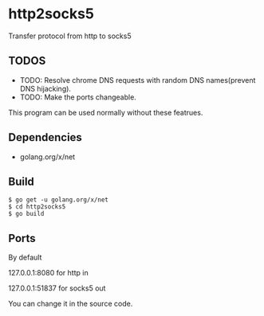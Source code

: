# http2socks5
Transfer protocol from http to socks5

## TODOS

- TODO: Resolve chrome DNS requests with random DNS names(prevent DNS hijacking).
- TODO: Make the ports changeable.

This program can be used normally without these featrues.

## Dependencies

- golang.org/x/net

## Build

```
$ go get -u golang.org/x/net
$ cd http2socks5
$ go build
```

## Ports
By default

127.0.0.1:8080 for http in

127.0.0.1:51837 for socks5 out

You can change it in the source code.
